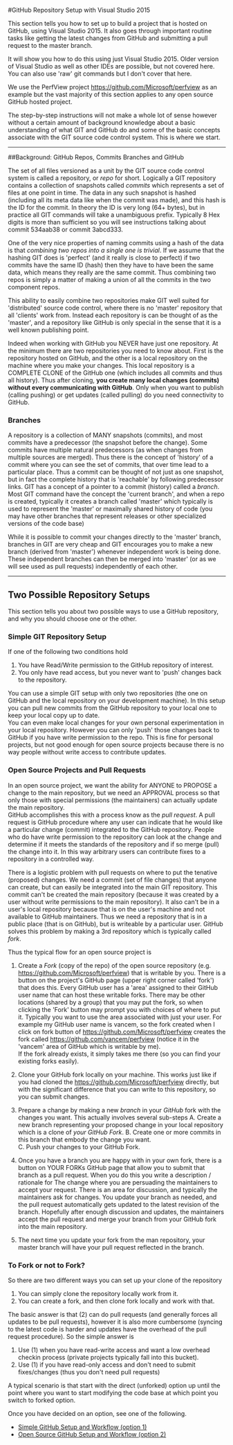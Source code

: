 #GitHub Repository Setup with Visual Studio 2015

This section tells you how to set up to build a project that is hosted on GitHub, 
using Visual Studio 2015.   It also goes through important routine tasks like 
getting the latest changes from GitHub and submitting a pull request to the master branch.

It will show you how to do this using just Visual Studio 2015.   Older version 
of Visual Studio as well as other IDEs are possible, but not covered here.  
You can also use 'raw' git commands but I don't cover that here.  

We use the PerfView project https://github.com/Microsoft/perfview as an example but 
the vast majority of this section applies to any open source GitHub hosted project.  

The step-by-step instructions will not make a whole lot of sense however without
a certain amount of background knowledge about a basic understanding of what GIT
and GitHub do and some of the basic concepts associate with the GIT source code
control system.  This is where we start.  

-------------------------------------------------------------------------------
##Background: GitHub Repos, Commits Branches and GitHub  

The set of all files versioned as a unit by the GIT source code control system is 
called a repository, or *repo* for short.   Logically a GIT repository contains a 
collection of snapshots called *commits* which represents a set of files at one
point in time.   The data in any such snapshot is hashed (including all its meta
data like when the commit was made), and this hash is the ID
for the commit.   In theory the ID is very long (64+ bytes), but in practice all
GIT commands will take a unambiguous prefix.  Typically 8 Hex digits is more than
sufficient so you will see instructions talking about commit 534aab38 or commit 3abcd333. 

One of the very nice properties of naming commits using a hash of the data is
that *combining two repos into a single one is trivial*.  If we assume that the
hashing GIT does is 'perfect' (and it really is close to perfect) if two commits
have the same ID (hash) then they have to have been the same data, which means
they really are the same commit.   Thus combining two repos is simply a matter of making
a union of all the commits in the two component repos.    

This ability to easily combine two repositories make GIT well suited for 'distributed'
source code control, where there is no 'master' repository that all 'clients' work 
from.   Instead each repository is can be thought of as the 'master', and a repository
like GitHub is only special in the sense that it is a well known publishing point.   

Indeed when working with GitHub you NEVER have just one repository.   At the minimum
there are two repositories you need to know about.   First is the repository hosted
on GitHub, and the other is a local repository on the machine where you make your 
changes.   This local repository is a COMPLETE CLONE of the GitHub one (which includes
all commits and thus all history).   Thus after cloning, **you create many local 
changes (commits) without every communicating with GitHub**.   Only when you want
to publish (calling pushing) or get updates (called pulling) do you need connectivity to GitHub.    

### Branches

A repository is a collection of MANY snapshots (commits), and most commits have a 
predecessor (the snapshot before the change).   Some commits have multiple natural 
predecessors (as when changes from multiple sources are merged).   Thus there is
the concept of 'history' of a commit where you can see the set of commits, that 
over time lead to a particular place.   Thus a commit can be thought of not just
as one snapshot, but in fact the complete history that is 'reachable' by following
predecessor links.   GIT has a concept of a pointer to a commit (history) called
a *branch*.    Most GIT command have the concept the 'current branch', and 
when a repo is created, typically it creates a branch called 'master' which typically
is used to represent the 'master' or maximally shared history of code (you may 
have other branches that represent releases or other specialized versions of the
code base)

While it is possible to commit your changes directly to the 'master' branch, 
branches in GIT are very cheap and GIT encourages you to make a new branch (derived
from 'master') whenever independent work is being done.   These independent branches 
can then be merged into 'master' (or as we will see used as pull requests) independently
of each other. 

---------------------------------------------------------------------------------
## Two Possible Repository Setups

This section tells you about two possible ways to use a GitHub repository, and why
you should choose one or the other.   

### Simple GIT Repository Setup

If one of the following two conditions hold

1. You have Read/Write permission to the GitHub repository of interest.
2. You only have read access, but you never want to 'push' changes back to the repository.  

You can use a simple GIT setup with only two repositories (the one on GitHub and the local
repository on your development machine).   In this setup you can pull new commits
from the GitHub repository to your local one to keep your local copy up to date.  
You can even make local changes for your own personal experimentation in your local repository.
However you can only 'push' those changes back to GitHub if you have write permission to
the repo.  This is fine for personal projects, but not good enough for open source projects
because there is no way people without write access to contribute updates.    

### Open Source Projects and Pull Requests

In an open source project, we want the ability for ANYONE to PROPOSE a change 
to the main repository, but we need an APPROVAL process so that only those with
special permissions (the maintainers) can actually update the main repository.  
GitHub accomplishes this with a process know as the *pull request*.   A pull request
is GitHub procedure where any user can indicate that he would like a particular change
(commit) integrated to the GitHub repository.   People who do have write permission
to the repository can look at the change and determine if it meets
the standards of the repository and if so merge (pull) the change into it.   In this way
arbitrary users can contribute fixes to a repository in a controlled way.   
   
There is a logistic problem with pull requests on where to put the tenative (proposed)
changes.   We need a commit (set of file changes) that anyone can create, but can 
easily be integrated into the main GIT repository.    This commit can't be created the 
main repository (because it was created by a user without write permissions to the main repository).   It also 
can't be in a user's local repository because that is on the user's machine and
not available to GitHub maintainers.    Thus we need a  repository that is in a public place 
(that is on GitHub), but is writeable by a particular user.   GitHub solves this problem 
by making a 3rd repository which is typically called *fork*.   

Thus the typical flow for an open source project is 

 1. Create a *Fork* (copy of the repo) of the open source repository (e.g. https://github.com/Microsoft/perfview) 
 that is writable by you.  There is a button on the project's  GitHub page (upper right corner called 'fork') that does
 this.   Every GitHub user has a 'area' assigned to their GitHub user name that can host these writable forks.  There may
 be other locations (shared by a group) that you may put the fork, so when clicking the 'Fork' button may prompt 
 you with choices of where to put it.   Typically you want to use the area associated with just your user.  For example my
 GitHub user name is vancem, so the fork created when I click on fork button of https://github.com/Microsoft/perfview creates 
 the fork called https://github.com/vancem/perfview (notice it in the 'vancem' area of GitHub which is writable by me).   
 If the fork already exists, it simply takes me there (so you can find your existing forks easily).

 2. Clone your GitHub fork locally on your machine.   This works just like if you had cloned the
 https://github.com/Microsoft/perfview directly, but with the significant difference that you can write 
 to this repository, so you can submit changes.

 3. Prepare a change by making a new *branch* in your *GitHub* fork with the changes you want.     This actually
 involves several sub-steps 
    A. Create a new branch representing your proposed change in your local repository which is a clone of *your GitHub Fork*.
	B. Create one or more commits in this branch that embody the change you want.  
	C. Push your changes to your GitHub Fork.   

 4. Once you have a branch you are happy with in your own fork, there is a button on YOUR FORKs GitHub page that 
 allow you to submit that branch as a pull request.   When you do this you write a description / rationale for The
 change where you are persuading the maintainers to accept your request.   There is an area for discussion, and typically
 the maintainers ask for changes.   You update your branch as needed, and the pull request automatically gets updated
 to the latest revision of the branch.    Hopefully after enough discussion and updates,  the maintainers accept
 the pull request and merge your branch from your GitHub fork into the main repository.  

 5. The next time you update your fork from the man repository, your master branch will have your pull request reflected in 
 the branch.  
   
### To Fork or not to Fork?

 So there are two different ways you can set up your clone of the repository

 1. You can simply clone the repository locally work from it.
 2. You can create a fork, and then clone fork locally and work with that. 

The basic answer is that (2) can do pull requests (and generally forces all updates to be pull requests), 
however it is also more cumbersome (syncing to the latest code is harder and updates have the overhead of the
pull request procedure).   So the simple answer is

1. Use (1) when you have read-write access and want a low overhead checkin process (private projects typically fall into this bucket).
2. Use (1) if you have read-only access and don't need to submit fixes/changes (thus you don't need pull requests)

A typical scenario is that start with the direct (unforked) option up until the point where you want to start modifying the 
code base at which point you switch to forked option. 

Once you have decided on an option, see one of the following.   

  * [Simple GitHub Setup and Workflow (option 1)](SimpleGitWorkflow.md)
  * [Open Source GitHub Setup and Workflow (option 2)](OpenSourceGitWorkflow.md)